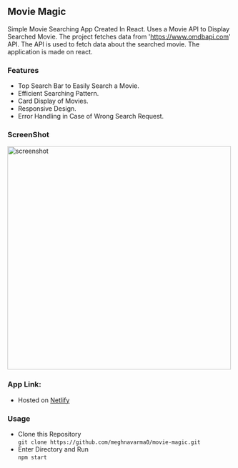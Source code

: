 ## Movie Magic

Simple Movie Searching App Created In React. Uses a Movie API to Display Searched Movie.
The project fetches data from 'https://www.omdbapi.com' API. The API is used to fetch data about the searched movie. The application is made on react.

### Features
- Top Search Bar to Easily Search a Movie.
- Efficient Searching Pattern.
- Card Display of Movies.
- Responsive Design.
- Error Handling in Case of Wrong Search Request.

### ScreenShot
<img src="https://i.ibb.co/H4DtvCN/2.jpg" alt="screenshot" height="500">
 
### App Link:
- Hosted on [Netlify](https://moviemagicsearch.netlify.app/)

### Usage
- Clone this Repository <br> `git clone https://github.com/meghnavarma0/movie-magic.git`
- Enter Directory and Run <br>`npm start` 
